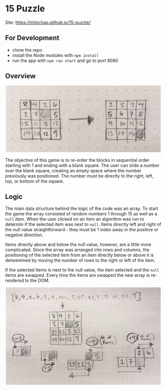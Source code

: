 # 15 Puzzle

Site: https://mlizchap.github.io/15-puzzle/

## For Development
- clone the repo
- install the Node modules with `npm install`
- run the app with `npm run start` and go to port 8080

## Overview
<div style="text-align: center">
<img src="static/readme1.jpg" width=500>
</div>

The objective of this game is to re-order the blocks in sequential order starting with 1 and ending with a blank square.  The user can slide a number over the blank square, creating an empty space where the number previously was positioned. The number must be directly to the right, left, top, or bottom of the square.


## Logic
The main data structure behind the logic of the code was an array.  To start the game the array consisted of random numbers 1 through 15 as well as a `null` item.  When the user clicked on an item an algorithm was run to determin if the selected item was next to `null`.  Items directly left and right of the null value straightforward - they must be 1 index away in the positive or negative direction.  


Items directly above and below the null value, however, are a little more complicated.  Since the array was arranged into rows and columns, the positioning of the selected item from an item directly below or above it is detwemined by moving the number of rows to the right or left of the item.


If the selected items is next to the null value, the item selected and the `null` items are swapped. Every time the items are swapped the new array is re-rendered to the DOM.

<div style="text-align: center">
<img src="static/readme_logic.jpg" width=500px>
</div>
